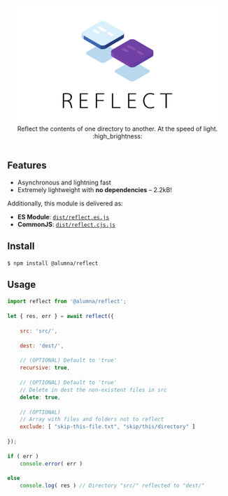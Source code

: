 <div align="center">
	<img src="https://github.com/alumna/reflect/raw/master/reflect.svg" alt="reflect" width="480" height="270" />
</div>

<div align="center">Reflect the contents of one directory to another. At the speed of light. :high_brightness:</div>

<br/>

## Features

* Asynchronous and lightning fast
* Extremely lightweight with **no dependencies** – 2.2kB!

Additionally, this module is delivered as:

* **ES Module**: [`dist/reflect.es.js`](https://unpkg.com/@alumna/reflect/dist/reflect.es.js)
* **CommonJS**: [`dist/reflect.cjs.js`](https://unpkg.com/@alumna/reflect/dist/reflect.cjs.js)


## Install

```
$ npm install @alumna/reflect
```


## Usage

```js
import reflect from '@alumna/reflect';

let { res, err } = await reflect({

	src: 'src/',
	
	dest: 'dest/',
	
	// (OPTIONAL) Default to 'true'
	recursive: true,
	
	// (OPTIONAL) Default to 'true'
	// Delete in dest the non-existent files in src
	delete: true,
	
	// (OPTIONAL)
	// Array with files and folders not to reflect
	exclude: [ "skip-this-file.txt", "skip/this/directory" ]
	
});

if ( err )
	console.error( err )

else
	console.log( res ) // Directory "src/" reflected to "dest/"
```